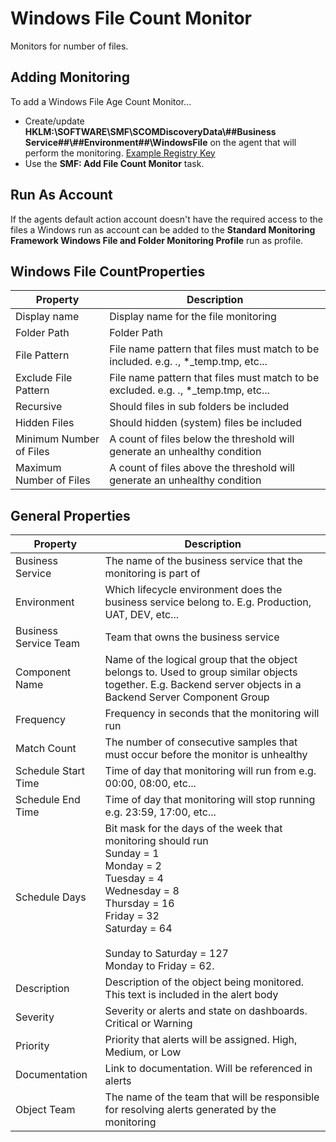 ﻿
# Windows File Count Monitor
Monitors for number of files.

## Adding Monitoring

To add a Windows File Age Count Monitor...

* Create/update **HKLM:\SOFTWARE\SMF\SCOMDiscoveryData\\##Business Service##\\##Environment##\\WindowsFile** on the agent that will perform the monitoring. [Example Registry Key](../Example%20Files/WindowsFileCount.reg)
* Use the **SMF: Add File Count Monitor** task.
            
## Run As Account
If the agents default action account doesn't have the required access to the files a Windows run as account can be added to the **Standard Monitoring Framework Windows File and Folder Monitoring Profile** run as profile. 

## Windows File CountProperties 

|Property|Description|
|-|-|
|Display name|Display name for the file monitoring|
|Folder Path|Folder Path|
|File Pattern|File name pattern that files must match to be included. e.g. *.*, *_temp.tmp, etc...|
|Exclude File Pattern|File name pattern that files must match to be excluded. e.g. *.*, *_temp.tmp, etc...|
|Recursive|Should files in sub folders be included|
|Hidden Files|Should hidden (system) files be included|
|Minimum Number of Files|A count of files below the threshold will generate an unhealthy condition|
|Maximum Number of Files|A count of files above the threshold will generate an unhealthy condition|

## General Properties

|Property|Description|
|-|-|
|Business Service|The name of the business service that the monitoring is part of|
|Environment|Which lifecycle environment does the business service belong to. E.g. Production, UAT, DEV, etc...|
|Business Service Team|Team that owns the business service|
|Component Name|Name of the logical group that the object belongs to. Used to group similar objects together. E.g. Backend server objects in a Backend Server Component Group|
|Frequency|Frequency in seconds that the monitoring will run|
|Match Count|The number of consecutive samples that must occur before the monitor is unhealthy|
|Schedule Start Time|Time of day that monitoring will run from e.g. 00:00, 08:00, etc...|
|Schedule End Time|Time of day that monitoring will stop running e.g. 23:59, 17:00, etc...|
|Schedule Days|Bit mask for the days of the week that monitoring should run<br>Sunday = 1<br>  Monday = 2 <br>Tuesday = 4<br>Wednesday = 8<br>Thursday = 16<br>Friday = 32<br>Saturday = 64<br><br>Sunday to Saturday = 127<br>Monday to Friday = 62.|
|Description|Description of the object being monitored. This text is included in the alert body|
|Severity|Severity or alerts and state on dashboards. Critical or Warning|
|Priority|Priority that alerts will be assigned. High, Medium, or Low|
|Documentation|Link to documentation. Will be referenced in alerts|
|Object Team|The name of the team that will be responsible for resolving alerts generated by the monitoring|
